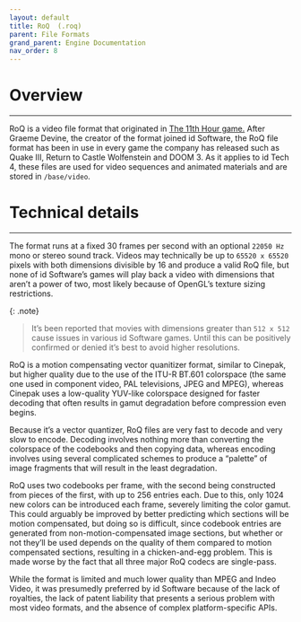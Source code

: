 ```yaml
---
layout: default
title: RoQ  (.roq)
parent: File Formats
grand_parent: Engine Documentation
nav_order: 8
---
```


# Overview

---

RoQ is a video file format that originated in [The 11th Hour game.](http://en.wikipedia.org/wiki/The_11th_Hour_(computer_game)) After Graeme Devine, the creator of the format joined id Software, the RoQ file format has been in use in every game the company has released such as Quake III, Return to Castle Wolfenstein and DOOM 3. As it applies to id Tech 4, these files are used for video sequences and animated materials and are stored in `/base/video`.

# Technical details

---

The format runs at a fixed 30 frames per second with an optional `22050 Hz` mono or stereo sound track. Videos may technically be up to `65520 x 65520` pixels with both dimensions divisible by 16 and produce a valid RoQ file, but none of id Software’s games will play back a video with dimensions that aren’t a power of two, most likely because of OpenGL’s texture sizing restrictions.

{: .note}
> It’s been reported that movies with dimensions greater than `512 x 512` cause issues in various id Software games. Until this can be positively confirmed or denied it’s best to avoid higher resolutions.

RoQ is a motion compensating vector quanitizer format, similar to Cinepak, but higher quality due to the use of the ITU-R BT.601 colorspace (the same one used in component video, PAL televisions, JPEG and MPEG), whereas Cinepak uses a low-quality YUV-like colorspace designed for faster decoding that often results in gamut degradation before compression even begins.

Because it’s a vector quantizer, RoQ files are very fast to decode and very slow to encode. Decoding involves nothing more than converting the colorspace of the codebooks and then copying data, whereas encoding involves using several complicated schemes to produce a “palette” of image fragments that will result in the least degradation.

RoQ uses two codebooks per frame, with the second being constructed from pieces of the first, with up to 256 entries each. Due to this, only 1024 new colors can be introduced each frame, severely limiting the color gamut. This could arguably be improved by better predicting which sections will be motion compensated, but doing so is difficult, since codebook entries are generated from non-motion-compensated image sections, but whether or not they’ll be used depends on the quality of them compared to motion compensated sections, resulting in a chicken-and-egg problem. This is made worse by the fact that all three major RoQ codecs are single-pass.

While the format is limited and much lower quality than MPEG and Indeo Video, it was presumedly preferred by id Software because of the lack of royalties, the lack of patent liability that presents a serious problem with most video formats, and the absence of complex platform-specific APIs.